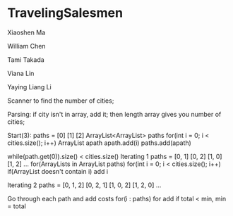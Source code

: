 # TravelingSalesmen

Xiaoshen Ma

William Chen

Tami Takada

Viana Lin

Yaying Liang Li


Scanner to find the number of cities;

Parsing:
if city isn't in array, add it; then length array gives you number of cities;


Start(3):
	paths = [0]
			[1]
			[2]
	ArrayList<ArrayList<Integer>> paths
	for(int i = 0; i < cities.size(); i++) 
		ArrayList<Integer> apath
		apath.add(i)
		paths.add(apath)


while(path.get(0)).size() < cities.size()
Iterating 1
	paths = [0, 1]
			[0, 2]
			[1, 0]
			[1, 2]
			...
	for(ArrayLists in ArrayList<ArrayList> paths)
		for(int i = 0; i < cities.size(); i++)
			if(ArrayList doesn't contain i)
				add i


Iterating 2
	paths = [0, 1, 2]
			[0, 2, 1]
			[1, 0, 2]
			[1, 2, 0]
			...

Go through each path and add costs
for(i : paths)
	for
		add
	if total < min, min = total


